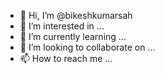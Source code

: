 - 👋 Hi, I’m @bikeshkumarsah
- 👀 I’m interested in ...
- 🌱 I’m currently learning ...
- 💞️ I’m looking to collaborate on ...
- 📫 How to reach me ...

<!---
bikeshkumarsah/bikeshkumarsah is a ✨ special ✨ repository because its `README.md` (this file) appears on your GitHub profile.
You can click the Preview link to take a look at your changes.
--->

